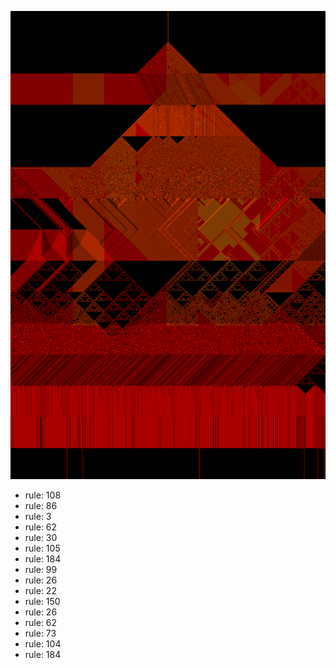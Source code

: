 ![photo](./output.png) 
 * rule: 108
* rule: 86
* rule: 3
* rule: 62
* rule: 30
* rule: 105
* rule: 184
* rule: 99
* rule: 26
* rule: 22
* rule: 150
* rule: 26
* rule: 62
* rule: 73
* rule: 104
* rule: 184

